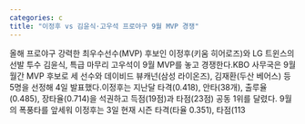 ```yaml
---
categories: c
title: "이정후 vs 김윤식·고우석 프로야구 9월 MVP 경쟁"
---
```

올해 프로야구 강력한 최우수선수(MVP) 후보인 이정후(키움 히어로즈)와 LG 트윈스의 선발 투수 김윤식, 특급 마무리 고우석이 9월 MVP를 놓고 경쟁한다.KBO 사무국은 9월 월간 MVP 후보로 세 선수와 데이비드 뷰캐넌(삼성 라이온즈), 김재환(두산 베어스) 등 5명을 선정해 4일 발표했다.이정후는 지난달 타격(0.418), 안타(38개), 출루율(0.485), 장타율(0.714)을 석권하고 득점(19점)과 타점(23점) 공동 1위를 달렸다. 9월의 폭풍타를 앞세워 이정후는 3일 현재 시즌 타격(타율 0.351), 타점(113